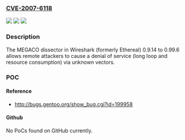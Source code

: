 ### [CVE-2007-6118](https://cve.mitre.org/cgi-bin/cvename.cgi?name=CVE-2007-6118)
![](https://img.shields.io/static/v1?label=Product&message=n%2Fa&color=blue)
![](https://img.shields.io/static/v1?label=Version&message=%3D%20n%2Fa%20&color=brighgreen)
![](https://img.shields.io/static/v1?label=Vulnerability&message=n%2Fa&color=brighgreen)

### Description

The MEGACO dissector in Wireshark (formerly Ethereal) 0.9.14 to 0.99.6 allows remote attackers to cause a denial of service (long loop and resource consumption) via unknown vectors.

### POC

#### Reference
- http://bugs.gentoo.org/show_bug.cgi?id=199958

#### Github
No PoCs found on GitHub currently.


